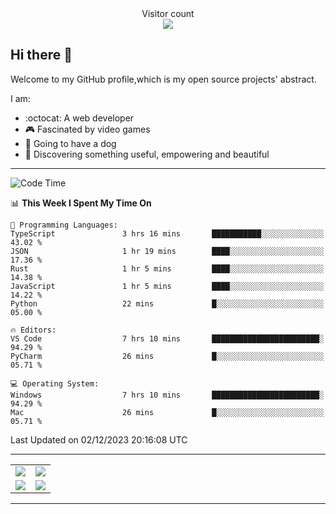 
 <div align="center"> 
  Visitor count<br>
  <img src="https://profile-counter.glitch.me/ross249/count.svg" />
<!--   
  ![visitor badge](https://visitor-badge.glitch.me/badge?page_id=ross249.visitor-badge&left_color=SlateGray&right_color=green&left_text=HelloVisitors) -->
  
</div>

## Hi there :wave:
<p>Welcome to my GitHub profile,which is my open source projects' abstract.</p>
I am:

- :octocat: A web developer
- :video_game: Fascinated by video games 
- :dog: Going to have a dog
- :art: Discovering something useful, empowering and beautiful

---

<!--START_SECTION:waka-->
![Code Time](http://img.shields.io/badge/Code%20Time-556%20hrs%2048%20mins-blue)

📊 **This Week I Spent My Time On** 

```text
💬 Programming Languages: 
TypeScript               3 hrs 16 mins       ███████████░░░░░░░░░░░░░░   43.02 % 
JSON                     1 hr 19 mins        ████░░░░░░░░░░░░░░░░░░░░░   17.36 % 
Rust                     1 hr 5 mins         ████░░░░░░░░░░░░░░░░░░░░░   14.38 % 
JavaScript               1 hr 5 mins         ████░░░░░░░░░░░░░░░░░░░░░   14.22 % 
Python                   22 mins             █░░░░░░░░░░░░░░░░░░░░░░░░   05.00 % 

🔥 Editors: 
VS Code                  7 hrs 10 mins       ████████████████████████░   94.29 % 
PyCharm                  26 mins             █░░░░░░░░░░░░░░░░░░░░░░░░   05.71 % 

💻 Operating System: 
Windows                  7 hrs 10 mins       ████████████████████████░   94.29 % 
Mac                      26 mins             █░░░░░░░░░░░░░░░░░░░░░░░░   05.71 % 
```


 Last Updated on 02/12/2023 20:16:08 UTC
<!--END_SECTION:waka-->

---

<table align="center" width="100%">
	
  <tr>
    <td align="center" width="50%">
      <img align="center" src="https://stats.justsong.cn/api/leetcode/?username=JimLuo_" />
    </td>
    <td align="center" width="50%">
      <img align="center" src="https://github-readme-stats.vercel.app/api?username=Ross249&show_icons=true&theme=solarized-light" />
    </td>
  </tr>
  <tr>
          <td align="center">
            <img align="center" src="https://github-readme-stats.vercel.app/api/top-langs/?username=Ross249&langs_count=8&layout=compact&theme=solarized-light" />
          </td>
    <td align="center">
      <img align="center" src="https://github-readme-streak-stats.herokuapp.com/?user=namyakhan&theme=solarized-light&hide_border=false" />
    </td>
  </tr>
</table>

---
<!--
<div style="display: inline-block;width: 50%;">
		<div style="display: inline-block">
			<img align="center" src="https://github-readme-stats.vercel.app/api/top-langs/?username=Ross249&langs_count=6&layout=compact&theme=solarized-light" />
		</div>
		<div style="display: inline-block">
			<img align="center" src="https://github-readme-stats.vercel.app/api?username=Ross249&show_icons=true&theme=solarized-light" />
		</div> 
 		<div>
			<img align="center" src="https://github-readme-streak-stats.herokuapp.com/?user=namyakhan&theme=solarized-light&hide_border=false" />
		</div> 
	</div> -->
<!-- <a href="#">
  <img align="center" src="https://stats.justsong.cn/api/leetcode/?username=ross249&cn=true" />
</a>
<a href="#">
  <img align="center" src="https://stats.justsong.cn/api/juejin?id=4125023360530574" />
</a> -->

<!-- ![Snake animation](https://github.com/Ross249/Ross249/blob/output/github-contribution-grid-snake.svg) -->
